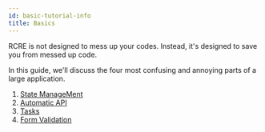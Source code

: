 ```yaml
---
id: basic-tutorial-info
title: Basics
---
```


RCRE is not designed to mess up your codes. Instead, it's designed to save you from messed up code.

In this guide, we'll discuss the four most confusing and annoying parts of a large application.


1. [State ManageMent](./state-management.md)
2. [Automatic API](./automatic-api.md)
3. [Tasks](./tasks.md)
4. [Form Validation](./form-validation.md)
